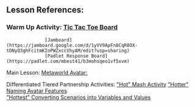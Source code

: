 ## Lesson References: 

### Warm Up Activity: [Tic Tac Toe Board](https://editor.p5js.org/cs4all/sketches/Bk3TOJzlE)
                  [Jamboard](https://jamboard.google.com/d/1yVV9ApFn8CqR8OX-tDNyQ3ghFcitmKIoPWZxccVhyAM/edit?usp=sharing)
                  [Padlet Response Board](https://padlet.com/mbest41/b3mohsqeo1vf5xvm)
                  
                  
Main Lesson: [Metaworld Avatar:](https://www.gaiaonline.com/quickreg/?v=c&&redirect=https%3A%2F%2Fwww.gaiaonline.com%2Favatar%2F)



Differentiated Tiered Partnership Activities: 
["Hot" Mash Activity](https://kami.app/r9p-aJR-2CE-gsi)
["Hotter" Naming Avatar Features](https://docs.google.com/presentation/d/1AQ6RYwmNy5rrJUdrBJP5abcqRmjOSMTisui5xYOa8Ww/edit?usp=sharing)                             
["Hottest" Converting Scenarios into Variables and Values](https://docs.google.com/document/d/1KiJT2ExAjUw42K5EsqxQT1y_8mrCvYVRd6NmxJWo_qw/edit?usp=sharing)
